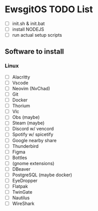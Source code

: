 # EwsgitOS TODO List

- [ ] init.sh & init.bat
- [ ] install NODEJS
- [ ] run actual setup scripts

## Software to install

### Linux

- [ ] Alacritty
- [ ] Vscode
- [ ] Neovim (NvChad)
- [ ] Git
- [ ] Docker
- [ ] Thorium
- [ ] Vlc
- [ ] Obs (maybe)
- [ ] Steam (maybe)
- [ ] Discord w/ vencord
- [ ] Spotify w/ spicetify
- [ ] Google nearby share
- [ ] Thunderbird
- [ ] Figma
- [ ] Bottles
- [ ] (gnome extensions)
- [ ] DBeaver
- [ ] PostgreSQL (maybe docker)
- [ ] EyeDropper
- [ ] Flatpak
- [ ] TwinGate
- [ ] Nautilus
- [ ] WireShark
